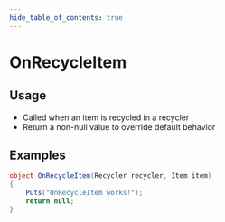 ```yaml
---
hide_table_of_contents: true
---
```


# OnRecycleItem

## Usage

* Called when an item is recycled in a recycler
* Return a non-null value to override default behavior

## Examples

```csharp title=""
object OnRecycleItem(Recycler recycler, Item item)
{
    Puts("OnRecycleItem works!");
    return null;
}
```
